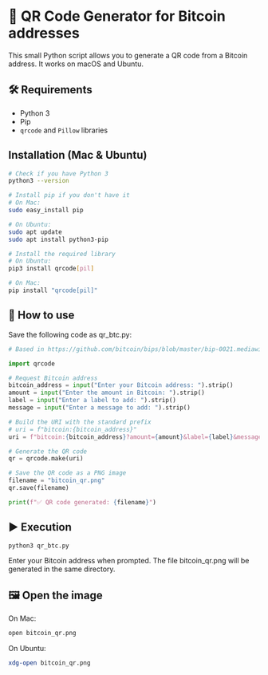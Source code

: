 # 🧾 QR Code Generator for Bitcoin addresses

This small Python script allows you to generate a QR code from a Bitcoin address. It works on macOS and Ubuntu.

## 🛠️ Requirements

- Python 3
- Pip
- `qrcode` and `Pillow` libraries

## Installation (Mac & Ubuntu)

```bash
# Check if you have Python 3
python3 --version

# Install pip if you don't have it
# On Mac:
sudo easy_install pip

# On Ubuntu:
sudo apt update
sudo apt install python3-pip

# Install the required library
# On Ubuntu:
pip3 install qrcode[pil]

# On Mac:
pip install "qrcode[pil]"
```

## 🚀 How to use
Save the following code as qr_btc.py:

```python
# Based in https://github.com/bitcoin/bips/blob/master/bip-0021.mediawiki#simpler-syntax

import qrcode

# Request Bitcoin address
bitcoin_address = input("Enter your Bitcoin address: ").strip()
amount = input("Enter the amount in Bitcoin: ").strip()
label = input("Enter a label to add: ").strip()
message = input("Enter a message to add: ").strip()

# Build the URI with the standard prefix
# uri = f"bitcoin:{bitcoin_address}"
uri = f"bitcoin:{bitcoin_address}?amount={amount}&label={label}&message={message}"

# Generate the QR code
qr = qrcode.make(uri)

# Save the QR code as a PNG image
filename = "bitcoin_qr.png"
qr.save(filename)

print(f"✅ QR code generated: {filename}")
```

## ▶️ Execution

```bash
python3 qr_btc.py
```

Enter your Bitcoin address when prompted. The file bitcoin_qr.png will be generated in the same directory.

## 🖼️ Open the image
On Mac:
```bash
open bitcoin_qr.png
```

On Ubuntu:
```bash
xdg-open bitcoin_qr.png
```
